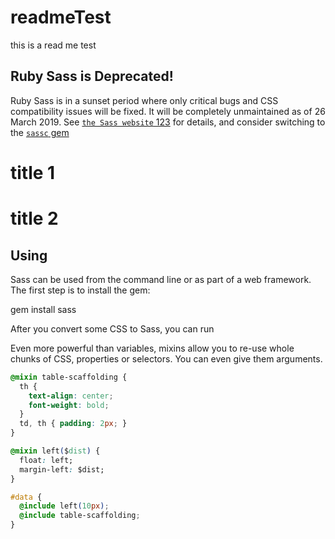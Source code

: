 # readmeTest
this is a read me test 


## Ruby Sass is Deprecated!

Ruby Sass is in a sunset period where only critical bugs and CSS compatibility
issues will be fixed. It will be completely unmaintained as of 26 March 2019.
See [`the Sass website` 123][] for details, and consider switching to the [`sassc`
gem][]

[`the Sass website` 123]: https://sass-lang.com/ruby-sass
[`sassc` gem]: https://rubygems.org/gems/sassc

# title 1

# title 2 

## Using

Sass can be used from the command line
or as part of a web framework.
The first step is to install the gem:

  gem install sass

After you convert some CSS to Sass, you can run

Even more powerful than variables,
mixins allow you to re-use whole chunks of CSS,
properties or selectors.
You can even give them arguments. 

```css
@mixin table-scaffolding {
  th {
    text-align: center;
    font-weight: bold;
  }
  td, th { padding: 2px; }
}

@mixin left($dist) {
  float: left;
  margin-left: $dist;
}

#data {
  @include left(10px);
  @include table-scaffolding;
}
```
